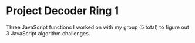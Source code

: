 # Project Decoder Ring 1

Three JavaScript functions I worked on with my group (5 total) to figure out 3 JavaScript algorithm challenges.
